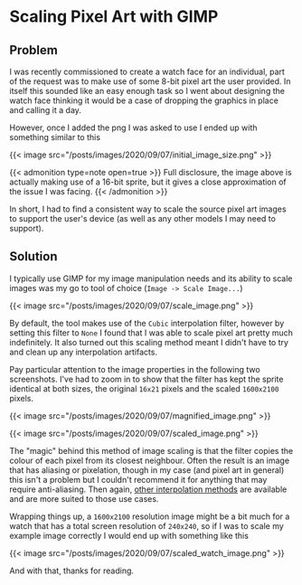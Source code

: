 # Scaling Pixel Art with GIMP


## Problem
I was recently commissioned to create a watch face for an individual, part of
the request was to make use of some 8-bit pixel art the user provided.
In itself this sounded like an easy enough task so I went about designing the watch
face thinking it would be a case of dropping the graphics in place and calling it a day.

However, once I added the png I was asked to use I ended up with something similar
to this

{{< image src="/posts/images/2020/09/07/initial_image_size.png" >}}

{{< admonition type=note open=true >}}
Full disclosure, the image above is actually making use of a 16-bit sprite,
but it gives a close approximation of the issue I was facing.
{{< /admonition >}}

In short, I had to find a consistent way to scale the source pixel art images
to support the user's device (as well as any other models I may need to support).


## Solution
I typically use GIMP for my image manipulation needs and its ability to scale images
was my go to tool of choice (`Image -> Scale Image...`)

{{< image src="/posts/images/2020/09/07/scale_image.png" >}}

By default, the tool makes use of the `Cubic` interpolation filter, however by setting
this filter to `None` I found that I was able to scale pixel art pretty much indefinitely.
It also turned out this scaling method meant I didn't have to try and clean up
any interpolation artifacts.

Pay particular attention to the image properties in the following two screenshots.
I've had to zoom in to show that the filter has kept the sprite identical at both
sizes, the original `16x21` pixels and the scaled `1600x2100` pixels.

{{< image src="/posts/images/2020/09/07/magnified_image.png" >}}

{{< image src="/posts/images/2020/09/07/scaled_image.png" >}}

The "magic" behind this method of image scaling is that the filter copies the
colour of each pixel from its closest neighbour. Often the result is an image that
has aliasing or pixelation, though in my case (and pixel art in general) this
isn't a problem but I couldn't recommend it for anything that may require anti-aliasing.
Then again, [other interpolation methods](https://links.avdjian.com/interpolation-filters)
are available and are more suited to those use cases.

Wrapping things up, a `1600x2100` resolution image might be a bit much
for a watch that has a total screen resolution of `240x240`, so if I was to
scale my example image correctly I would end up with something like this

{{< image src="/posts/images/2020/09/07/scaled_watch_image.png" >}}

And with that, thanks for reading.

